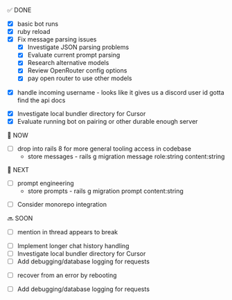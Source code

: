 ✅ DONE

- [x] basic bot runs
- [x] ruby reload
- [x] Fix message parsing issues
  - [x] Investigate JSON parsing problems
  - [x] Evaluate current prompt parsing
  - [x] Research alternative models
  - [x] Review OpenRouter config options
  * [x] pay open router to use other models
* [x] handle incoming username - looks like it gives us a discord user id
gotta find the api docs
- [x] Investigate local bundler directory for Cursor
- [x] Evaluate running bot on pairing or other durable enough server

🔄 NOW
* [ ] drop into rails 8 for more general tooling access in codebase
  * store messages - rails g migration message role:string content:string

🎯 NEXT
* [ ] prompt engineering
  * store prompts - rails g migration prompt content:string
- [ ] Consider monorepo integration

🔜 SOON

* [ ] mention in thread appears to break
- [ ] Implement longer chat history handling
- [ ] Investigate local bundler directory for Cursor
- [ ] Add debugging/database logging for requests
* [ ] recover from an error by rebooting
- [ ] Add debugging/database logging for requests
